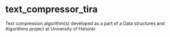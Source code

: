 # text_compressor_tira
Text compression algorithm(s) developed as a part of a Data structures and Algorithms project at University of Helsinki
